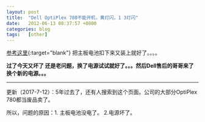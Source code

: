 ```yaml
---
layout: post
title:  "Dell OptiPlex 780不能开机，黄灯闪，1 3灯闪"
date:   2012-06-13 08:37:57 +0800
categories: blog
tags:   [other]
---
```

[参考这里](http://supportapj.dell.com/support/edocs/systems/op780/cs/sm/sm_dt/diags.htm){:target="blank"}
把主板电池扣下来又装上就好了。。。。

**过了今天又坏了 还是老问题，换了电源试试就好了。。。然后Dell售后的哥哥来了换个新的电源。。。**

---

更新（2017-7-12）：5年过去了，还有人搜索到这个页面。公司的大部分OptiPlex 780都当废品卖了。

所以，问题的原因：1. 主板电池没电了。 2.电源坏了。